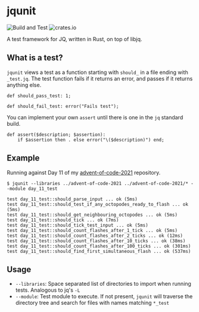 # jqunit

![Build and Test](https://github.com/mrwilson/jqunit/actions/workflows/build.yaml/badge.svg)
![crates.io](https://img.shields.io/crates/v/jqunit.svg)

A test framework for JQ, written in Rust, on top of libjq.

## What is a test?

`jqunit` views a test as a function starting with `should_` in a file ending with `_test.jq`.
The test function fails if it returns an error, and passes if it returns anything else.

```jq
def should_pass_test: 1; 

def should_fail_test: error("Fails test");
```

You can implement your own `assert` until there is one in the `jq` standard build.

```jq
def assert($description; $assertion):
    if $assertion then . else error("\($description)") end;
```

## Example

Running against Day 11 of my [advent-of-code-2021](https://github.com/mrwilson/advent-of-code-2021) repository.

```
$ jqunit --libraries ../advent-of-code-2021 ../advent-of-code-2021/* --module day_11_test

test day_11_test::should_parse_input ... ok (5ms)
test day_11_test::should_test_if_any_octopodes_ready_to_flash ... ok (5ms)
test day_11_test::should_get_neighbouring_octopodes ... ok (5ms)
test day_11_test::should_tick ... ok (7ms)
test day_11_test::should_tick_test_input ... ok (5ms)
test day_11_test::should_count_flashes_after_1_tick ... ok (5ms)
test day_11_test::should_count_flashes_after_2_ticks ... ok (12ms)
test day_11_test::should_count_flashes_after_10_ticks ... ok (38ms)
test day_11_test::should_count_flashes_after_100_ticks ... ok (301ms)
test day_11_test::should_find_first_simultaneous_flash ... ok (537ms)
```


## Usage

- `--libraries`: Space separated list of directories to import when running tests. Analogous to jq's `-L`
- `--module`: Test module to execute. If not present, `jqunit` will traverse the directory tree and search for files with names matching `*_test`